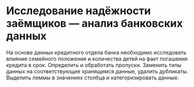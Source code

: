 # Исследование надёжности заёмщиков — анализ банковских данных

На основе данных кредитного отдела банка необходимо исследовать влияние семейного положения и количества детей на факт погашения кредита в срок. Определить и обработать пропуски. Заменить типы данных на соответствующие хранящимся данные, удалить дубликаты. Выделить леммы в значениях столбца и категоризировать данные.
